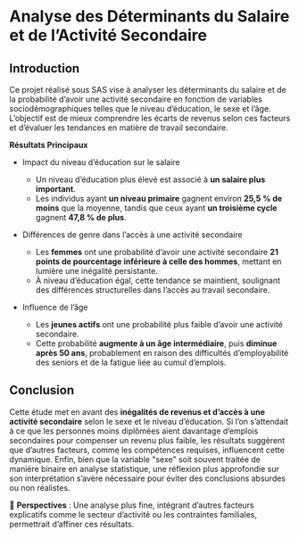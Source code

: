 # Analyse des Déterminants du Salaire et de l’Activité Secondaire

## Introduction
Ce projet réalisé sous SAS vise à analyser les déterminants du salaire et de la probabilité d’avoir une activité secondaire en fonction de variables sociodémographiques telles que le niveau d’éducation, le sexe et l’âge. L’objectif est de mieux comprendre les écarts de revenus selon ces facteurs et d’évaluer les tendances en matière de travail secondaire.

**Résultats Principaux** 
 - Impact du niveau d’éducation sur le salaire
    - Un niveau d’éducation plus élevé est associé à **un salaire plus important**.
    - Les individus ayant **un niveau primaire** gagnent environ **25,5 % de moins** que la moyenne, tandis que ceux ayant **un troisième cycle** gagnent **47,8 % de plus**.

 - Différences de genre dans l’accès à une activité secondaire
    - Les **femmes** ont une probabilité d’avoir une activité secondaire **21 points de pourcentage inférieure à celle des hommes**, mettant en lumière une inégalité persistante.
    - À niveau d’éducation égal, cette tendance se maintient, soulignant des différences structurelles dans l’accès au travail secondaire.

 - Influence de l’âge
    - Les **jeunes actifs** ont une probabilité plus faible d’avoir une activité secondaire.
    - Cette probabilité **augmente à un âge intermédiaire**, puis **diminue après 50 ans**, probablement en raison des difficultés d’employabilité des seniors et de la fatigue liée au cumul d’emplois.

## Conclusion
Cette étude met en avant des **inégalités de revenus et d’accès à une activité secondaire** selon le sexe et le niveau d’éducation. Si l’on s’attendait à ce que les personnes moins diplômées aient davantage d’emplois secondaires pour compenser un revenu plus faible, les résultats suggèrent que d’autres facteurs, comme les compétences requises, influencent cette dynamique. Enfin, bien que la variable "sexe" soit souvent traitée de manière binaire en analyse statistique, une réflexion plus approfondie sur son interprétation s’avère nécessaire pour éviter des conclusions absurdes ou non réalistes.

🚀 **Perspectives** : Une analyse plus fine, intégrant d’autres facteurs explicatifs comme le secteur d’activité ou les contraintes familiales, permettrait d’affiner ces résultats.
